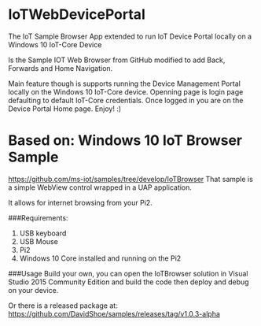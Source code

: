 # IoTWebDevicePortal
The IoT Sample Browser App extended to run IoT Device Portal locally on a Windows 10 IoT-Core Device


Is the Sample IOT Web Browser from GitHub modified to add Back, Forwards and Home Navigation.


Main feature though is supports running the Device Management Portal locally on the Windows 10 IoT-Core device.
Openning page is login page defaulting to default IoT-Core credentials. Once logged in you are on the Device Portal Home page.
Enjoy! :)

Based on: Windows 10 IoT Browser Sample
==============
https://github.com/ms-iot/samples/tree/develop/IoTBrowser
That sample is a simple WebView control wrapped in a UAP application.

It allows for internet browsing from your Pi2. 

###Requirements:
<ol>
<li>USB keyboard</li>
<li>USB Mouse</li>
<li>Pi2</li>
<li>Windows 10 Core installed and running on the Pi2</li>
</ol>

###Usage
Build your own, you can open the IoTBrowser solution in Visual Studio 2015 Community Edition and build the code then deploy and debug on your device.

Or there is a released package at: https://github.com/DavidShoe/samples/releases/tag/v1.0.3-alpha
